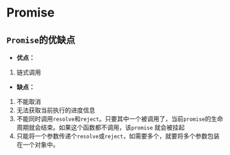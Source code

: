 # Promise

##  `Promise`的优缺点

* **优点：**

1. 链式调用

* **缺点：**

1. 不能取消
2. 无法获取当前执行的进度信息
3. 不能同时调用`resolve`和`reject`。只要其中一个被调用了，当前`promise`的生命周期就会结束。如果这个函数都不调用，该`promise` 就会被挂起
4. 只能将一个参数传递个`resolve`或`reject`，如需要多个，就要将多个参数包装在一个对象中。